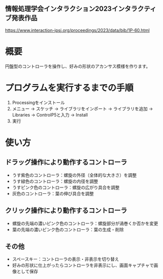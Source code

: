 ## 情報処理学会インタラクション2023インタラクティブ発表作品
https://www.interaction-ipsj.org/proceedings/2023/data/bib/1P-60.html

# 概要
円盤型のコントローラを操作し、好みの形状のアカンサス模様を作ります。

# プログラムを実行するまでの手順
1. Processingをインストール
2. メニュー → スケッチ → ライブラリをインポート → ライブラリを追加 → Libraries → ControlP5と入力 → Install
3. 実行

# 使い方
## ドラッグ操作により動作するコントローラ
- うす紫色のコントローラ：螺旋の外径（全体的な大きさ）を調整
- うす緑色のコントローラ：螺旋の内径を調整
- うすピンク色のコントローラ：螺旋の広がり具合を調整
- 灰色のコントローラ：葉の伸び具合を調整
## クリック操作により動作するコントローラ
- 螺旋の先端の濃いピンク色のコントローラ：螺旋部分が渦巻くか否かを変更
- 葉の先端の濃いピンク色のコントローラ：葉の生成・削除
## その他
- スペースキー：コントローラの表示・非表示を切り替え
- 好みの形状に仕上がったらコントローラを非表示にし、画面キャプチャで画像として保存
